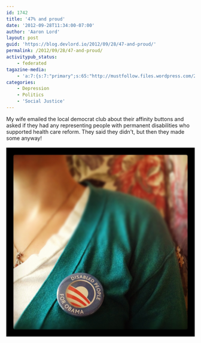 ```yaml
---
id: 1742
title: '47% and proud'
date: '2012-09-28T11:34:00-07:00'
author: 'Aaron Lord'
layout: post
guid: 'https://blog.devlord.io/2012/09/28/47-and-proud/'
permalink: /2012/09/28/47-and-proud/
activitypub_status:
    - federated
tagazine-media:
    - 'a:7:{s:7:"primary";s:65:"http://mustfollow.files.wordpress.com/2012/09/20120928-123135.jpg";s:6:"images";a:1:{s:65:"http://mustfollow.files.wordpress.com/2012/09/20120928-123135.jpg";a:6:{s:8:"file_url";s:65:"http://mustfollow.files.wordpress.com/2012/09/20120928-123135.jpg";s:5:"width";i:1890;s:6:"height";i:1890;s:4:"type";s:5:"image";s:4:"area";i:3572100;s:9:"file_path";b:0;}}s:6:"videos";a:0:{}s:11:"image_count";i:1;s:6:"author";s:8:"28099389";s:7:"blog_id";s:8:"28571045";s:9:"mod_stamp";s:19:"2012-09-28 19:34:44";}'
categories:
    - Depression
    - Politics
    - 'Social Justice'
---
```


My wife emailed the local democrat club about their affinity buttons and asked if they had any representing people with permanent disabilities who supported health care reform. They said they didn't, but then they made some anyway!<br /><br /><a href="/assets/img/2012/09/20120928-123135.jpg"><img src="/assets/img/2012/09/20120928-123135.jpg" alt="Disabled People for Obama" class="alignnone size-full" /></a>
